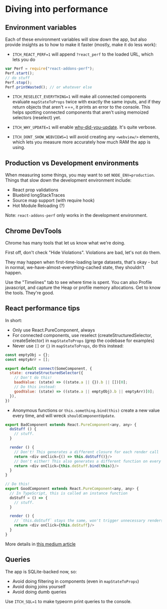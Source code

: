 
# Diving into performance

## Environment variables

Each of these environment variables will slow down the app, but also provide insights as to how
to make it faster (mostly, make it do less work):

  * `ITCH_REACT_PERF=1` will append `?react_perf` to the loaded URL, which lets you do

```javascript
var Perf = require("react-addons-perf");
Perf.start();
// do stuff
Perf.stop();
Perf.printWasted(); // or whatever else
```

  * `ITCH_RESELECT_EVERYTHING=1` will make all connected components evaluate `mapStateToProps`
  twice with exactly the same inputs, and if they return objects that aren't ===, it prints an error
  to the console. This helps spotting connected components that aren't using memoized selectors (reselect) yet.

  * `ITCH_WHY_UPDATE=1` will enable [why-did-you-update](https://github.com/garbles/why-did-you-update). It's
  quite verbose.

  * `ITCH_DONT_SHOW_WEBVIEWS=1` will avoid creating any `<webview/>` elements, which lets you measure more
  accurately how much RAM the app is using.

## Production vs Development environments

When measuring some things, you may want to set `NODE_ENV=production`. Things that slow down the development
environment include:

  * React prop validations
  * Bluebird longStackTraces
  * Source map support (with require hook)
  * Hot Module Reloading (?)

Note: `react-addons-perf` only works in the development environment.

## Chrome DevTools

Chrome has many tools that let us know what we're doing.

First off, don't check "Hide Violations". Violations are bad, let's not do them.

They may happen when first-time-loading large datasets, that's okay - but in normal,
we-have-almost-everything-cached state, they shouldn't happen.

Use the "Timelines" tab to see where time is spent. You can also Profile javascript,
and capture the Heap or profile memory allocations. Get to know the tools. They're good.

## React performance tips

In short:

  * Only use React.PureComponent, always
  * For connected components, use reselect (createStructuredSelector, createSelector)
  in `mapStateToProps` (grep the codebase for examples)
  * Never use `[]` or `{}` in `mapStateToProps`, do this instead:

```javascript
const emptyObj = {};
const emptyArr = [];

export default connect(SomeComponent, {
  state: createStructuredSelector({
    // Don't do this!
    baadValue: (state) => ((state.a || {}).b || [])[0];
    // Do this instead:
    goodValue: (state) => ((state.a || emptyObj).b || emptyArr)[0];
  }),
})
```

  * Anonymous functions or `this.something.bind(this)` create a new value every time,
  and will wreck `shouldComponentUpdate`.

```javascript
export BadComponent extends React.PureComponent<any, any> {
  doStuff () {
    // stuff.
  }

  render () {
    // Don't! This generates a different closure for each render call
    return <div onClick={() => this.doStuff()}/>
    // Don't either! This also generates a different function on every render
    return <div onClick={this.doStuff.bind(this)}/>
  }
}

// Do this!
export GoodComponent extends React.PureComponent<any, any> {
  // In TypeScript, this is called an instance function
  doStuff = () => {
    // stuff.
  }

  render () {
    // `this.doStuff` stays the same, won't trigger unnecessary renders
    return <div onClick={this.doStuff}/>
  }
}
```

More details in [this medium article](https://medium.com/@esamatti/react-js-pure-render-performance-anti-pattern-fb88c101332f)

## Queries

The app is SQLite-backed now, so:

  * Avoid doing filtering in components (even in `mapStateToProps`)
  * Avoid doing joins yourself
  * Avoid doing dumb queries

Use `ITCH_SQL=1` to make typeorm print queries to the console.
